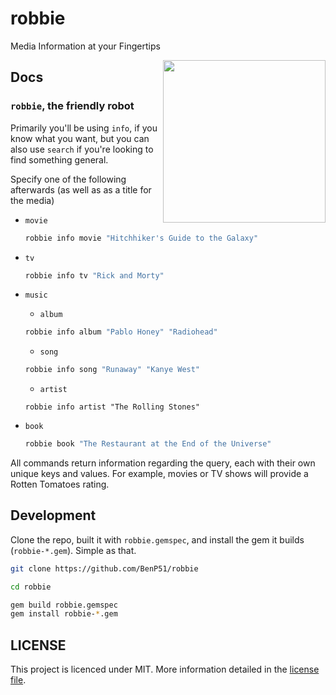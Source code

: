 # robbie
Media Information at your Fingertips

<img align="right" height="260" src="http://poile.me/robbie/img/logo.png">

## Docs
### `robbie`, the friendly robot

Primarily you'll be using `info`, if you know what you want, but you can also use `search` if you're looking to find something general.

Specify one of the following afterwards (as well as as a title for the media)
- `movie`

  ```bash
  robbie info movie "Hitchhiker's Guide to the Galaxy"
  ```

- `tv`

  ```bash
  robbie info tv "Rick and Morty"
  ```

- `music`
  - `album`

  ```bash
  robbie info album "Pablo Honey" "Radiohead"
  ```

  - `song`

  ```bash
  robbie info song "Runaway" "Kanye West"
  ```

  - `artist`

  ```
  robbie info artist "The Rolling Stones"
  ```

- `book`

  ```bash
  robbie book "The Restaurant at the End of the Universe"
  ```


All commands return information regarding the query, each with their own unique keys and values. For example, movies or TV shows will provide a Rotten Tomatoes rating.

## Development

Clone the repo, built it with `robbie.gemspec`, and install the gem it builds (`robbie-*.gem`). Simple as that.

```bash
git clone https://github.com/BenP51/robbie

cd robbie

gem build robbie.gemspec
gem install robbie-*.gem
```

## LICENSE
This project is licenced under MIT. More information detailed in the [license file](LICENSE).
